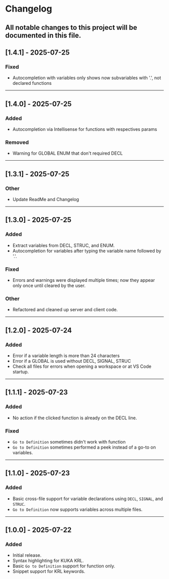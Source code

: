 # Changelog

All notable changes to this project will be documented in this file.
---

## [1.4.1] - 2025-07-25
### Fixed
- Autocompletion with variables only shows now subvariables with '.', not declared functions

---

## [1.4.0] - 2025-07-25
### Added
- Autocompletion via Intellisense for functions with respectives params

### Removed
- Warning for GLOBAL ENUM that don't required DECL

---

## [1.3.1] - 2025-07-25
### Other
- Update ReadMe and Changelog

---

## [1.3.0] - 2025-07-25
### Added
- Extract variables from DECL, STRUC, and ENUM.
- Autocompletion for variables after typing the variable name followed by '.'.

### Fixed
- Errors and warnings were displayed multiple times; now they appear only once until cleared by the user.

### Other
- Refactored and cleaned up server and client code.

---

## [1.2.0] - 2025-07-24
### Added
- Error if a variable length is more than 24 characters
- Error if a GLOBAL is used without DECL, SIGNAL, STRUC
- Check all files for errors when opening a workspace or at VS Code startup.

---

## [1.1.1] - 2025-07-23
### Added
- No action if the clicked function is already on the DECL line.

### Fixed
- `Go to Definition` sometimes didn't work with function
- `Go to Definition` sometimes performed a peek instead of a go-to on variables.

---

## [1.1.0] - 2025-07-23
### Added
- Basic cross-file support for variable declarations using `DECL`, `SIGNAL`, and `STRUC`.
- `Go to Definition` now supports variables across multiple files.

---

## [1.0.0] - 2025-07-22
### Added
- Initial release.
- Syntax highlighting for KUKA KRL.
- Basic `Go to Definition` support for function only.
- Snippet support for KRL keywords.
